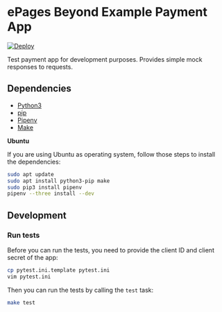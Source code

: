 # ePages Beyond Example Payment App

[![Deploy](https://www.herokucdn.com/deploy/button.svg)](https://heroku.com/deploy?template=https://github.com/ooz/epages-beyond-payment-app/tree/master)

Test payment app for development purposes. Provides simple mock responses to requests.

## Dependencies

- [Python3](https://www.python.org/downloads/)
- [pip](https://pypi.org/project/pip/)
- [Pipenv](https://pipenv.pypa.io/en/latest/)
- [Make](https://en.wikipedia.org/wiki/Make_(software))

**Ubuntu**

If you are using Ubuntu as operating system, follow those steps to install the dependencies:

```bash
sudo apt update
sudo apt install python3-pip make
sudo pip3 install pipenv
pipenv --three install --dev
```

## Development

### Run tests

Before you can run the tests, you need to provide the client ID and client secret of the app:

```bash
cp pytest.ini.template pytest.ini
vim pytest.ini
```

Then you can run the tests by calling the `test` task:

```bash
make test
```

